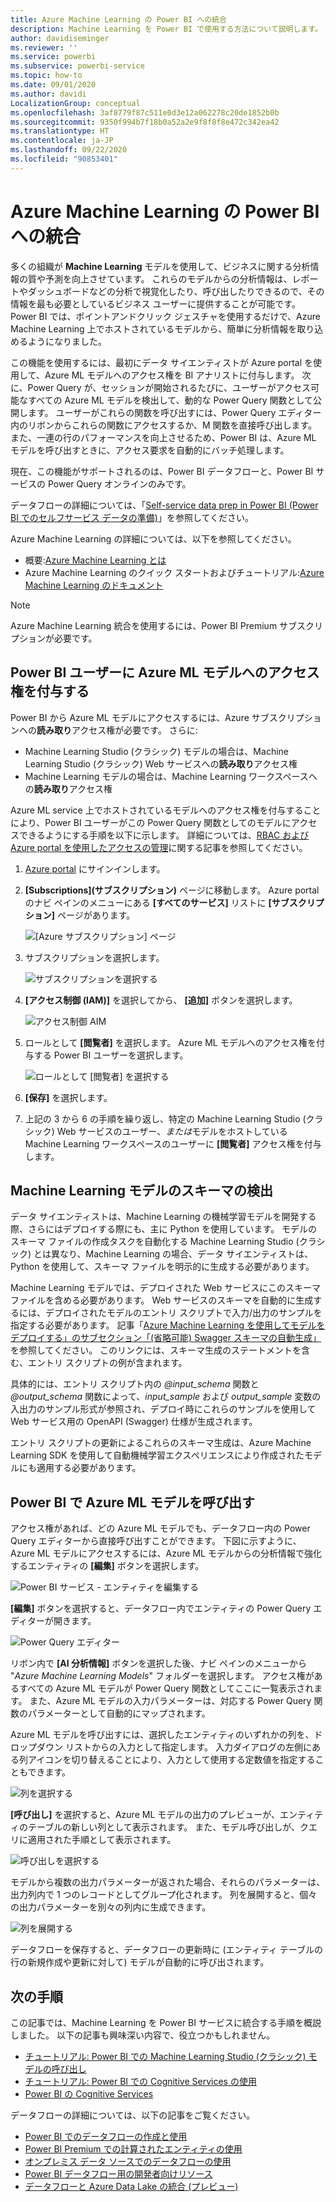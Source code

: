 ```yaml
---
title: Azure Machine Learning の Power BI への統合
description: Machine Learning を Power BI で使用する方法について説明します。
author: davidiseminger
ms.reviewer: ''
ms.service: powerbi
ms.subservice: powerbi-service
ms.topic: how-to
ms.date: 09/01/2020
ms.author: davidi
LocalizationGroup: conceptual
ms.openlocfilehash: 3af8779f87c511e0d3e12a062278c20de1852b0b
ms.sourcegitcommit: 9350f994b7f18b0a52a2e9f8f8f8e472c342ea42
ms.translationtype: HT
ms.contentlocale: ja-JP
ms.lasthandoff: 09/22/2020
ms.locfileid: "90853401"
---
```

# <a name="azure-machine-learning-integration-in-power-bi"></a>Azure Machine Learning の Power BI への統合

多くの組織が **Machine Learning** モデルを使用して、ビジネスに関する分析情報の質や予測を向上させています。 これらのモデルからの分析情報は、レポートやダッシュボードなどの分析で視覚化したり、呼び出したりできるので、その情報を最も必要としているビジネス ユーザーに提供することが可能です。  Power BI では、ポイントアンドクリック ジェスチャを使用するだけで、Azure Machine Learning 上でホストされているモデルから、簡単に分析情報を取り込めるようになりました。

この機能を使用するには、最初にデータ サイエンティストが Azure portal を使用して、Azure ML モデルへのアクセス権を BI アナリストに付与します。  次に、Power Query が、セッションが開始されるたびに、ユーザーがアクセス可能なすべての Azure ML モデルを検出して、動的な Power Query 関数として公開します。  ユーザーがこれらの関数を呼び出すには、Power Query エディター内のリボンからこれらの関数にアクセスするか、M 関数を直接呼び出します。 また、一連の行のパフォーマンスを向上させるため、Power BI は、Azure ML モデルを呼び出すときに、アクセス要求を自動的にバッチ処理します。

現在、この機能がサポートされるのは、Power BI データフローと、Power BI サービスの Power Query オンラインのみです。

データフローの詳細については、「[Self-service data prep in Power BI (Power BI でのセルフサービス データの準備)](service-dataflows-overview.md)」を参照してください。

Azure Machine Learning の詳細については、以下を参照してください。

- 概要:[Azure Machine Learning とは](/azure/machine-learning/service/overview-what-is-azure-ml)
- Azure Machine Learning のクイック スタートおよびチュートリアル:[Azure Machine Learning のドキュメント](/azure/machine-learning/)

> [!NOTE]
> Azure Machine Learning 統合を使用するには、Power BI Premium サブスクリプションが必要です。

## <a name="granting-access-to-the-azure-ml-model-to-a-power-bi-user"></a>Power BI ユーザーに Azure ML モデルへのアクセス権を付与する

Power BI から Azure ML モデルにアクセスするには、Azure サブスクリプションへの**読み取り**アクセス権が必要です。  さらに:

- Machine Learning Studio (クラシック) モデルの場合は、Machine Learning Studio (クラシック) Web サービスへの**読み取り**アクセス権
- Machine Learning モデルの場合は、Machine Learning ワークスペースへの**読み取り**アクセス権

Azure ML service 上でホストされているモデルへのアクセス権を付与することにより、Power BI ユーザーがこの Power Query 関数としてのモデルにアクセスできるようにする手順を以下に示します。  詳細については、[RBAC および Azure portal を使用したアクセスの管理](/azure/role-based-access-control/role-assignments-portal)に関する記事を参照してください。

1. [Azure portal](https://portal.azure.com) にサインインします。

2. **[Subscriptions]\(サブスクリプション\)** ページに移動します。 Azure portal のナビ ペインのメニューにある **[すべてのサービス]** リストに **[サブスクリプション]** ページがあります。

    ![[Azure サブスクリプション] ページ](media/service-machine-learning-integration/machine-learning-integration_01.png)

3. サブスクリプションを選択します。

    ![サブスクリプションを選択する](media/service-machine-learning-integration/machine-learning-integration_02.png)

4. **[アクセス制御 (IAM)]** を選択してから、 **[追加]** ボタンを選択します。

    ![アクセス制御 AIM](media/service-machine-learning-integration/machine-learning-integration_03.png)

5. ロールとして **[閲覧者]** を選択します。 Azure ML モデルへのアクセス権を付与する Power BI ユーザーを選択します。

    ![ロールとして [閲覧者] を選択する](media/service-machine-learning-integration/machine-learning-integration_04.png)

6. **[保存]** を選択します。

7. 上記の 3 から 6 の手順を繰り返し、特定の Machine Learning Studio (クラシック) Web サービスのユーザー、*または*モデルをホストしている Machine Learning ワークスペースのユーザーに **[閲覧者]** アクセス権を付与します。


## <a name="schema-discovery-for-machine-learning-models"></a>Machine Learning モデルのスキーマの検出

データ サイエンティストは、Machine Learning の機械学習モデルを開発する際、さらにはデプロイする際にも、主に Python を使用しています。  モデルのスキーマ ファイルの作成タスクを自動化する Machine Learning Studio (クラシック) とは異なり、Machine Learning の場合、データ サイエンティストは、Python を使用して、スキーマ ファイルを明示的に生成する必要があります。

Machine Learning モデルでは、デプロイされた Web サービスにこのスキーマ ファイルを含める必要があります。 Web サービスのスキーマを自動的に生成するには、デプロイされたモデルのエントリ スクリプトで入力/出力のサンプルを指定する必要があります。 記事「[Azure Machine Learning を使用してモデルをデプロイする」のサブセクション「(省略可能) Swagger スキーマの自動生成」](/azure/machine-learning/how-to-deploy-advanced-entry-script#power-bi-compatible-endpoint)を参照してください。 このリンクには、スキーマ生成のステートメントを含む、エントリ スクリプトの例が含まれます。 

具体的には、エントリ スクリプト内の *\@input_schema* 関数と *\@output_schema* 関数によって、*input_sample* および *output_sample* 変数の入出力のサンプル形式が参照され、デプロイ時にこれらのサンプルを使用して Web サービス用の OpenAPI (Swagger) 仕様が生成されます。

エントリ スクリプトの更新によるこれらのスキーマ生成は、Azure Machine Learning SDK を使用して自動機械学習エクスペリエンスにより作成されたモデルにも適用する必要があります。

## <a name="invoking-the-azure-ml-model-in-power-bi"></a>Power BI で Azure ML モデルを呼び出す

アクセス権があれば、どの Azure ML モデルでも、データフロー内の Power Query エディターから直接呼び出すことができます。 下図に示すように、Azure ML モデルにアクセスするには、Azure ML モデルからの分析情報で強化するエンティティの **[編集]** ボタンを選択します。

![Power BI サービス - エンティティを編集する](media/service-machine-learning-integration/machine-learning-integration_05.png)

**[編集]** ボタンを選択すると、データフロー内でエンティティの Power Query エディターが開きます。

![Power Query エディター](media/service-machine-learning-integration/machine-learning-integration_06.png)

リボン内で **[AI 分析情報]** ボタンを選択した後、ナビ ペインのメニューから "_Azure Machine Learning Models_" フォルダーを選択します。 アクセス権があるすべての Azure ML モデルが Power Query 関数としてここに一覧表示されます。 また、Azure ML モデルの入力パラメーターは、対応する Power Query 関数のパラメーターとして自動的にマップされます。

Azure ML モデルを呼び出すには、選択したエンティティのいずれかの列を、ドロップダウン リストからの入力として指定します。 入力ダイアログの左側にある列アイコンを切り替えることにより、入力として使用する定数値を指定することもできます。

![列を選択する](media/service-machine-learning-integration/machine-learning-integration_07.png)

**[呼び出し]** を選択すると、Azure ML モデルの出力のプレビューが、エンティティのテーブルの新しい列として表示されます。 また、モデル呼び出しが、クエリに適用された手順として表示されます。

![呼び出しを選択する](media/service-machine-learning-integration/machine-learning-integration_08.png)

モデルから複数の出力パラメーターが返された場合、それらのパラメーターは、出力列内で 1 つのレコードとしてグループ化されます。 列を展開すると、個々の出力パラメーターを別々の列内に生成できます。

![列を展開する](media/service-machine-learning-integration/machine-learning-integration_09.png)

データフローを保存すると、データフローの更新時に (エンティティ テーブルの行の新規作成や更新に対して) モデルが自動的に呼び出されます。

## <a name="next-steps"></a>次の手順

この記事では、Machine Learning を Power BI サービスに統合する手順を概説しました。 以下の記事も興味深い内容で、役立つかもしれません。 

* [チュートリアル: Power BI での Machine Learning Studio (クラシック) モデルの呼び出し](../connect-data/service-tutorial-invoke-machine-learning-model.md)
* [チュートリアル: Power BI での Cognitive Services の使用](../connect-data/service-tutorial-use-cognitive-services.md)
* [Power BI の Cognitive Services](service-cognitive-services.md)

データフローの詳細については、以下の記事をご覧ください。
* [Power BI でのデータフローの作成と使用](service-dataflows-create-use.md)
* [Power BI Premium での計算されたエンティティの使用](service-dataflows-computed-entities-premium.md)
* [オンプレミス データ ソースでのデータフローの使用](service-dataflows-on-premises-gateways.md)
* [Power BI データフロー用の開発者向けリソース](service-dataflows-developer-resources.md)
* [データフローと Azure Data Lake の統合 (プレビュー)](service-dataflows-azure-data-lake-integration.md)